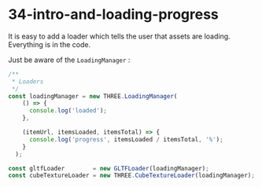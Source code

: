 # 34-intro-and-loading-progress

It is easy to add a loader which tells the user that assets are loading.
Everything is in the code.

Just be aware of the `LoadingManager` :

```typescript
/**
 * Loaders
 */
const loadingManager = new THREE.LoadingManager(
    () => {
      console.log('loaded');
    },

    (itemUrl, itemsLoaded, itemsTotal) => {
      console.log('progress', itemsLoaded / itemsTotal, '%');
    }
  );

const gltfLoader        = new GLTFLoader(loadingManager);
const cubeTextureLoader = new THREE.CubeTextureLoader(loadingManager);
```
